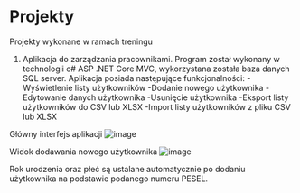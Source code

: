 # Projekty
Projekty wykonane w ramach treningu

1. Aplikacja do zarządzania pracownikami. Program został wykonany w technologii c# ASP .NET Core MVC, wykorzystana została baza danych SQL server. Aplikacja posiada następujące funkcjonalności:
-Wyświetlenie listy użytkowników
-Dodanie nowego użytkownika
-Edytowanie danych użytkownika
-Usunięcie użytkownika
-Eksport listy użytkowników do CSV lub XLSX
-Import listy użytkowników z pliku CSV lub XLSX

Główny interfejs aplikacji
![image](https://github.com/Emil6011/Projekty/assets/73350365/acc5ba43-e866-4d8f-8183-f99053b06358)

Widok dodawania nowego użytkownika 
![image](https://github.com/Emil6011/Projekty/assets/73350365/aef9cb4a-56a5-4848-b615-c03c99ad366f)

Rok urodzenia oraz płeć są ustalane automatycznie po dodaniu użytkownika na podstawie podanego numeru PESEL.

